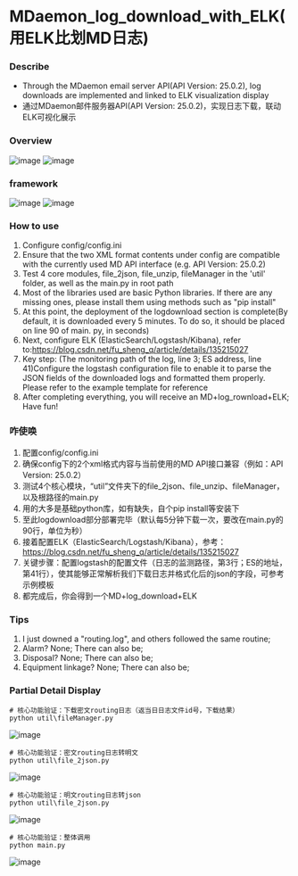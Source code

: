 # MDaemon_log_download_with_ELK(用ELK比划MD日志)
### Describe
- Through the MDaemon email server API(API Version: 25.0.2), log downloads are implemented and linked to ELK visualization display
- 通过MDaemon邮件服务器API(API Version: 25.0.2)，实现日志下载，联动ELK可视化展示

### Overview

![image](https://github.com/user-attachments/assets/3f6fb2e5-0a3b-4583-94f1-d8971c5c2a7a)
![image](https://github.com/user-attachments/assets/7afd2986-4c8c-47a2-8b30-60fbe61dd90e)


### framework
![image](https://github.com/user-attachments/assets/bbd1d942-779e-4218-bc30-291739ce0a7e)
![image](https://github.com/user-attachments/assets/77a9f8d4-cd2f-4dd2-83e7-a841aa0fd2c2)


### How to use
1. Configure config/config.ini
2. Ensure that the two XML format contents under config are compatible with the currently used MD API interface (e.g. API Version: 25.0.2)
3. Test 4 core modules, file_2json, file_unzip, fileManager in the 'util' folder, as well as the main.py in root path
4. Most of the libraries used are basic Python libraries. If there are any missing ones, please install them using methods such as "pip install"
5. At this point, the deployment of the logdownload section is complete(By default, it is downloaded every 5 minutes. To do so, it should be placed on line 90 of main. py, in seconds)
6. Next, configure ELK (ElasticSearch/Logstash/Kibana), refer to:https://blog.csdn.net/fu_sheng_q/article/details/135215027
7. Key step: (The monitoring path of the log, line 3; ES address, line 41)Configure the logstash configuration file to enable it to parse the JSON fields of the downloaded logs and formatted them properly. Please refer to the example template for reference
8. After completing everything, you will receive an MD+log_rownload+ELK; Have fun!

### 咋使唤
1. 配置config/config.ini
2. 确保config下的2个xml格式内容与当前使用的MD API接口兼容（例如：API Version: 25.0.2）
3. 测试4个核心模块，“util”文件夹下的file_2json、file_unzip、fileManager，以及根路径的main.py
4. 用的大多是基础python库，如有缺失，自个pip install等安装下
5. 至此logdownload部分部署完毕（默认每5分钟下载一次，要改在main.py的90行，单位为秒）
6. 接着配置ELK（ElasticSearch/Logstash/Kibana），参考：https://blog.csdn.net/fu_sheng_q/article/details/135215027
7. 关键步骤：配置logstash的配置文件（日志的监测路径，第3行；ES的地址，第41行），使其能够正常解析我们下载日志并格式化后的json的字段，可参考示例模板
8. 都完成后，你会得到一个MD+log_download+ELK

### Tips
1. I just downed a "routing.log", and others followed the same routine; 
2. Alarm? None; There can also be;
3. Disposal? None; There can also be;
4. Equipment linkage? None; There can also be;

### Partial Detail Display
```
# 核心功能验证：下载密文routing日志（返当日日志文件id号，下载结果）
python util\fileManager.py
```
![image](https://github.com/user-attachments/assets/40666f52-f06a-45b3-ba9d-013c6dddae0e)


```
# 核心功能验证：密文routing日志转明文
python util\file_2json.py
```
![image](https://github.com/user-attachments/assets/a77072cb-afee-4d21-bf18-428d15e50050)

```
# 核心功能验证：明文routing日志转json
python util\file_2json.py
```
![image](https://github.com/user-attachments/assets/d3d217af-e671-4697-a477-bcf18ca7d614)

```
# 核心功能验证：整体调用
python main.py
```
![image](https://github.com/user-attachments/assets/03a73309-cc34-464b-b5db-29feb190af05)

